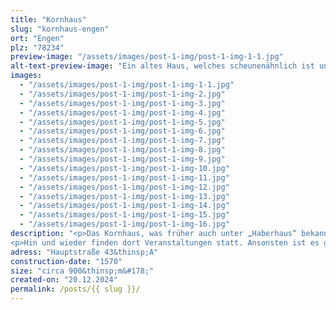 ```yaml
---
title: "Kornhaus"
slug: "kornhaus-engen"
ort: "Engen"
plz: "78234"
preview-image: "/assets/images/post-1-img/post-1-img-1-1.jpg"
alt-text-preview-image: "Ein altes Haus, welches scheunenähnlich ist undein treppenartiges Dach hat."
images: 
  - "/assets/images/post-1-img/post-1-img-1-1.jpg"
  - "/assets/images/post-1-img/post-1-img-2.jpg"
  - "/assets/images/post-1-img/post-1-img-3.jpg"
  - "/assets/images/post-1-img/post-1-img-4.jpg"
  - "/assets/images/post-1-img/post-1-img-5.jpg"
  - "/assets/images/post-1-img/post-1-img-6.jpg"
  - "/assets/images/post-1-img/post-1-img-7.jpg"
  - "/assets/images/post-1-img/post-1-img-8.jpg"
  - "/assets/images/post-1-img/post-1-img-9.jpg"
  - "/assets/images/post-1-img/post-1-img-10.jpg"
  - "/assets/images/post-1-img/post-1-img-11.jpg"
  - "/assets/images/post-1-img/post-1-img-12.jpg"
  - "/assets/images/post-1-img/post-1-img-13.jpg"
  - "/assets/images/post-1-img/post-1-img-14.jpg"
  - "/assets/images/post-1-img/post-1-img-15.jpg"
  - "/assets/images/post-1-img/post-1-img-16.jpg"
description: "<p>Das Kornhaus, was früher auch unter „Haberhaus“ bekannt war, ist ein historisches Gebäude, welches in der Zeit der Renaissance entstanden ist in der Engener Altstadt. Früher war es ein Kornspeicher, was auch die besondere Raumaufteilung erklärt. Im 19.&thinsp;Jahrhundert wurde es auch als Gerstenlager einer Brauerei genutzt. Es hat drei Stockwerke zur Straße hin, wobei das Oberste aus Sicherheitsgründen im Moment nicht mehr nutzbar ist. An der Außenwand befindet sich ein Erker, der mit Grimassenmasken verziert ist.</p>
<p>Hin und wieder finden dort Veranstaltungen statt. Ansonsten ist es geschlossen und es finden Immer mal wieder Sanierungsarbeiten statt, die nötig sind, um es zu erhalten. Es scheitert allerdings an der Suche für Investor:innen, die es bräuchte, um es wieder dauerhaft nutzbar zu machen. Dadurch, dass es selten betretbar ist, hat es etwas ganz Besonderes, wenn das Kornhaus seine Türen öffnet. Es gehört der Stadt Engen und kann dort angefragt werden.</p>"
adress: "Hauptstraße 43&thinsp;A"
construction-date: "1570"
size: "circa 900&thinsp;m&#178;"
created-on: "20.12.2024"
permalink: /posts/{{ slug }}/
---
```


